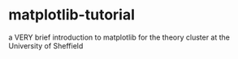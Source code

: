 # matplotlib-tutorial
a VERY brief introduction to matplotlib for the theory cluster at the University of Sheffield

